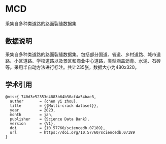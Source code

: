 # MCD

采集自多种类道路的路面裂缝数据集

## 数据说明

采集自多种类道路的路面裂缝数据集。包括部分国道、省道、乡村道路、城市道路、小区道路、学校道路以及景区和商业中心道路，类型涵盖沥青、水泥、石砖等。采用半自动方法进行标注。共计235张，数据大小为480x320。

## 学术引用

```
@misc{ 740d3e52353e4883b64b30af4a54bae8,
  author       = {chen yi zhou},
  title        = {{Multi-crack dataset}},
  year         = 2023,
  month        = jan,
  publisher    = {Science Data Bank},
  version      = {V1},
  doi          = {10.57760/sciencedb.07189},
  url          = https://doi.org/10.57760/sciencedb.07189
}
```

